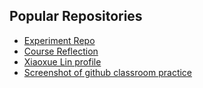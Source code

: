## Popular Repositories

- [Experiment Repo](https://github.com/sunnylin880/Experiment.git)
- [Course Reflection](https://github.com/sunnylin880/Xiaoxue-Lin-course-reflection.md.git)
- [Xiaoxue Lin profile](https://github.com/sunnylin880/Xiaoxue-Lin.git)
- [Screenshot of github classroom practice](https://github.com/sunnylin880/Screenshot-of-github-classroom-practice.git)
